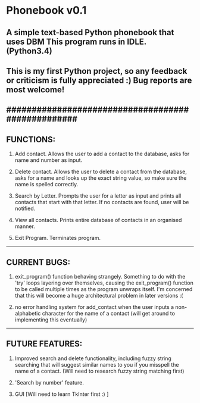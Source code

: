 Phonebook v0.1
==============

A simple text-based Python phonebook that uses DBM
This program runs in IDLE. (Python3.4)
--------------------------------------------------
This is my first Python project, so any feedback
or criticism is fully appreciated :)
Bug reports are most welcome!
--------------------------------------------------
##################################################
--------------------------------------------------
FUNCTIONS:
--------------------------------------------------
1) Add contact.
   Allows the user to add a contact to the 
   database, asks for name and number as input.
   
2) Delete contact.
   Allows the user to delete a contact from the
   database, asks for a name and looks up the 
   exact string value, so make sure the name is
   spelled correctly.
   
3) Search by Letter.
   Prompts the user for a letter as input and
   prints all contacts that start with that
   letter. If no contacts are found, user will
   be notified.
   
4) View all contacts.
   Prints entire database of contacts in an
   organised manner.
   
5) Exit Program.
   Terminates program.
   
   
--------------------------------------------------
CURRENT BUGS:
--------------------------------------------------

1) exit_program() function behaving strangely.
Something to do with the 'try' loops layering over
themselves, causing the exit_program() function to
be called multiple times as the program unwraps
itself. I'm concerned that this will become a
huge architectural problem in later versions :(

2) no error handling system for add_contact when 
the user inputs a non-alphabetic character for the
name of a contact (will get around to implementing
this eventually)


--------------------------------------------------
FUTURE FEATURES:
--------------------------------------------------

1) Improved search and delete functionality, 
including fuzzy string searching that will suggest 
similar names to you if you misspell the name of a
contact. (Will need to research fuzzy string 
matching first)

2) 'Search by number' feature.

3) GUI [Will need to learn TkInter first :) ]
